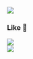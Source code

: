 ![](https://github-profile-trophy.vercel.app/?username=TaikiHoshika&theme=onedark&column=4)  

### Like 🫰
![](https://skillicons.dev/icons?i=js,ts,java,cs,react,express)  
![](https://skillicons.dev/icons?i=vscode,visualstudio,idea)  
